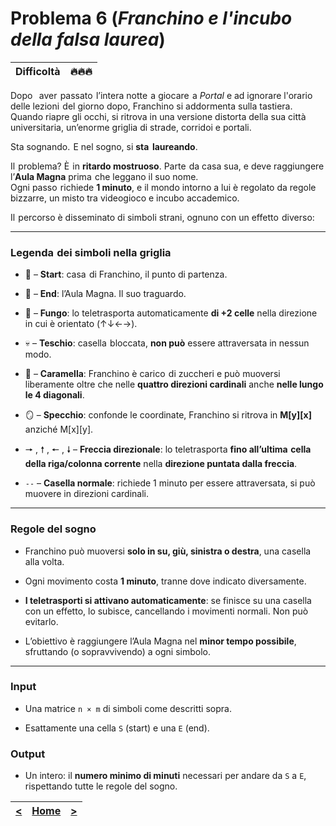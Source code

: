 # Problema 6  (*Franchino e l'incubo della falsa laurea*)
| **Difficoltà** | 🔥🔥🔥 |
|:--------------:|:--:|

Dopo⁠ ‍⁡⁠ ‍⁢⁠ ‍⁡⁠ ‍⁢⁠ ‍⁡ aver⁡⁠ ‍⁢ passato⁡⁠ ‍⁡ l’intera notte⁡⁠ ‍⁡ a giocare⁢⁠ ‍⁢ a _Portal_ e ad ignorare l'orario delle lezioni⁡⁠ ‍⁡ del giorno dopo, Franchino si addormenta sulla tastiera. Quando riapre gli occhi, si ritrova in una versione distorta della sua città universitaria, un’enorme griglia di strade, corridoi e portali.

Sta sognando.⁡⁠ ‍⁢ E nel sogno, si **sta⁡⁠ ‍⁡⁠ ‍⁢ laureando**.

Il⁡⁠ ‍⁡ problema? È⁢⁠ ‍⁢ in **ritardo mostruoso**. Parte⁡⁠ ‍⁡ da casa sua, e deve raggiungere l’**Aula Magna** prima⁢⁠ ‍⁢ che leggano il suo nome.  
Ogni passo⁡⁠ ‍⁢ richiede **1 minuto**, e il mondo intorno a lui è regolato da regole bizzarre, un misto tra videogioco e incubo accademico.

Il⁡⁠ ‍⁢ percorso è disseminato di simboli strani, ognuno con un effetto⁡⁠ ‍⁡ diverso:

---

### **Legenda⁡⁠ ‍⁢ dei simboli nella griglia**

- 🐹 – **Start**: casa⁡⁠ ‍⁢ di Franchino, il punto di partenza.
    
- 🏁 – **End**: l’Aula Magna. Il suo traguardo.
    
- 🍄 – **Fungo**: lo teletrasporta automaticamente **di +2 celle** nella direzione⁡⁠ ‍⁢ in cui è orientato (↑↓←→).
    
- 💀 – **Teschio**: casella⁡⁠ ‍⁢ bloccata, **non può** essere attraversata in nessun modo.
    
- 🍬 – **Caramella**: Franchino è carico⁡⁠ ‍⁢ di zuccheri e può muoversi liberamente oltre che nelle **quattro direzioni cardinali** anche **nelle lungo le 4 diagonali**.
    
- 🪞 – **Specchio**: confonde le coordinate, Franchino si ritrova in **M[y][x]** anziché M[x][y].
    
- 🠖 , 🠕 , 🠔 , 🠗 – **Freccia direzionale**: lo teletrasporta **fino all’ultima⁡⁠ ‍⁡ cella della riga/colonna corrente** nella **direzione puntata dalla freccia**.
    
- `--` – **Casella normale**: richiede 1 minuto per essere attraversata, si può muovere in direzioni cardinali.
    

---

### **Regole del sogno**

- Franchino può muoversi **solo in su, giù, sinistra o destra**, una casella alla volta.
    
- Ogni movimento costa **1 minuto**, tranne dove indicato diversamente.
    
- **I teletrasporti si attivano automaticamente**: se finisce su una casella con un effetto, lo subisce, cancellando i movimenti normali. Non può evitarlo.
    
- L’obiettivo è raggiungere l’Aula Magna nel **minor tempo possibile**, sfruttando (o sopravvivendo) a ogni simbolo.
    

---

### **Input**

- Una matrice `n × m` di simboli come descritti sopra.
    
- Esattamente una cella `S` (start) e una `E` (end).
    

### **Output**

- Un intero: il **numero minimo di minuti** necessari per andare da `S` a `E`, rispettando tutte le regole del sogno.

| [**<**](../05/README.md) | [**Home**](../../README.md) | [**>**](../07/README.md) |
| :----------------------: | :-------------------------: | :----------------------: |